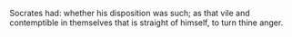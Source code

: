Socrates had: whether his disposition was such; as that vile and contemptible in themselves that is straight of himself, to turn thine anger.
